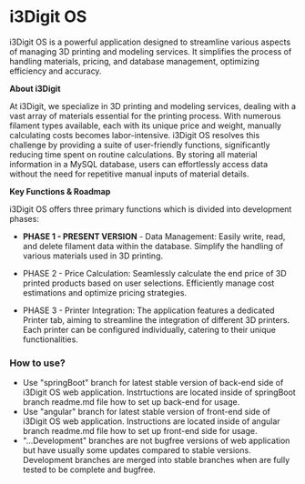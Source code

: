 # i3Digit OS

i3Digit OS is a powerful application designed to streamline various aspects of managing 3D printing and modeling services. It simplifies the process of handling materials, pricing, and database management, optimizing efficiency and accuracy.

**About i3Digit**

At i3Digit, we specialize in 3D printing and modeling services, dealing with a vast array of materials essential for the printing process. With numerous filament types available, each with its unique price and weight, manually calculating costs becomes labor-intensive. i3Digit OS resolves this challenge by providing a suite of user-friendly functions, significantly reducing time spent on routine calculations. By storing all material information in a MySQL database, users can effortlessly access data without the need for repetitive manual inputs of material details.

**Key Functions & Roadmap**

i3Digit OS offers three primary functions which is divided into development phases:

- **PHASE 1 - PRESENT VERSION** - Data Management: Easily write, read, and delete filament data within the database. Simplify the handling of various materials used in 3D printing.

- PHASE 2 - Price Calculation: Seamlessly calculate the end price of 3D printed products based on user selections. Efficiently manage cost estimations and optimize pricing strategies.

- PHASE 3 - Printer Integration: The application features a dedicated Printer tab, aiming to streamline the integration of different 3D printers. Each printer can be configured individually, catering to their unique functionalities.

### How to use?

- Use "springBoot" branch for latest stable version of back-end side of i3Digit OS web application. Instrtuctions are located inside of springBoot branch readme.md file how to set up back-end for usage.
- Use "angular" branch for latest stable version of front-end side of i3Digit OS web application. Instructions are located inside of angular branch readme.md file how to set up front-end side for usage.
- "...Development" branches are not bugfree versions of web application but have usually some updates compared to stable versions. Development branches are merged into stable branches when are fully tested to be complete and bugfree.

